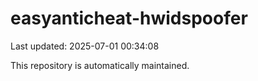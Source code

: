 # easyanticheat-hwidspoofer

Last updated: 2025-07-01 00:34:08

This repository is automatically maintained.
